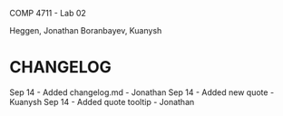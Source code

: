 COMP 4711 - Lab 02

Heggen, Jonathan
Boranbayev, Kuanysh


CHANGELOG
=========
Sep 14 - Added changelog.md - Jonathan
Sep 14 - Added new quote - Kuanysh
Sep 14 - Added quote tooltip - Jonathan